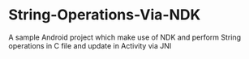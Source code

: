 # String-Operations-Via-NDK
A sample Android project which make use of NDK and perform String operations in C file and update in Activity via JNI
